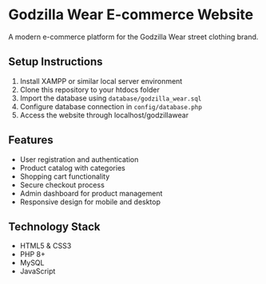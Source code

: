 # Godzilla Wear E-commerce Website

A modern e-commerce platform for the Godzilla Wear street clothing brand.

## Setup Instructions

1. Install XAMPP or similar local server environment
2. Clone this repository to your htdocs folder
3. Import the database using `database/godzilla_wear.sql`
4. Configure database connection in `config/database.php`
5. Access the website through localhost/godzillawear

## Features

- User registration and authentication
- Product catalog with categories
- Shopping cart functionality
- Secure checkout process
- Admin dashboard for product management
- Responsive design for mobile and desktop

## Technology Stack

- HTML5 & CSS3
- PHP 8+
- MySQL
- JavaScript 